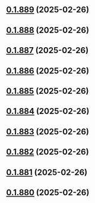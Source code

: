 ## [0.1.889](https://github.com/binary-braids/terraform-oracle/compare/v0.1.888...v0.1.889) (2025-02-26)



## [0.1.888](https://github.com/binary-braids/terraform-oracle/compare/v0.1.887...v0.1.888) (2025-02-26)



## [0.1.887](https://github.com/binary-braids/terraform-oracle/compare/v0.1.886...v0.1.887) (2025-02-26)



## [0.1.886](https://github.com/binary-braids/terraform-oracle/compare/v0.1.885...v0.1.886) (2025-02-26)



## [0.1.885](https://github.com/binary-braids/terraform-oracle/compare/v0.1.884...v0.1.885) (2025-02-26)



## [0.1.884](https://github.com/binary-braids/terraform-oracle/compare/v0.1.883...v0.1.884) (2025-02-26)



## [0.1.883](https://github.com/binary-braids/terraform-oracle/compare/v0.1.882...v0.1.883) (2025-02-26)



## [0.1.882](https://github.com/binary-braids/terraform-oracle/compare/v0.1.881...v0.1.882) (2025-02-26)



## [0.1.881](https://github.com/binary-braids/terraform-oracle/compare/v0.1.880...v0.1.881) (2025-02-26)



## [0.1.880](https://github.com/binary-braids/terraform-oracle/compare/v0.1.879...v0.1.880) (2025-02-26)



